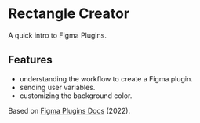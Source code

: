 # Rectangle Creator

A quick intro to Figma Plugins.

## Features

- understanding the workflow to create a Figma plugin.
- sending user variables.
- customizing the background color.

Based on [Figma Plugins Docs](https://www.figma.com/plugin-docs/) (2022).
